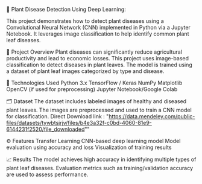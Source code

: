 🌿 Plant Disease Detection Using Deep Learning:

This project demonstrates how to detect plant diseases using a Convolutional Neural Network (CNN) implemented in Python via a Jupyter Notebook.
It leverages image classification to help identify common plant leaf diseases.

📌 Project Overview
Plant diseases can significantly reduce agricultural productivity and lead to economic losses. 
This project uses image-based classification to detect diseases in plant leaves. 
The model is trained using a dataset of plant leaf images categorized by type and disease.

🧠 Technologies Used
Python 3.x
TensorFlow / Keras
NumPy
Matplotlib
OpenCV (if used for preprocessing)
Jupyter Notebook/Google Colab

🗂️ Dataset
The dataset includes labeled images of healthy and diseased plant leaves. The images are preprocessed and used to train a CNN model for classification.
Direct Download link : "https://data.mendeley.com/public-files/datasets/tywbtsjrjv/files/b4e3a32f-c0bd-4060-81e9-6144231f2520/file_downloaded""

⚙️ Features
Transfer Learning 
CNN-based deep learning model
Model evaluation using accuracy and loss
Visualization of training results

📈 Results
The model achieves high accuracy in identifying multiple types of plant leaf diseases.
Evaluation metrics such as training/validation accuracy are used to assess performance.







